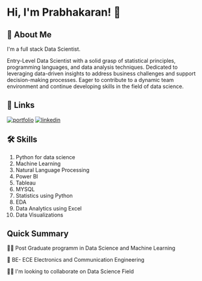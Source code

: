 
# Hi, I'm Prabhakaran! 👋


## 🚀 About Me
I'm a full stack Data Scientist.

Entry-Level Data Scientist with a solid grasp of statistical principles, programming languages, and data analysis techniques. Dedicated to leveraging data-driven insights to address business challenges and support decision-making processes. Eager to contribute to a dynamic team environment and continue developing skills in the field of data science.


## 🔗 Links
[![portfolio](https://img.shields.io/badge/my_portfolio-000?style=for-the-badge&logo=ko-fi&logoColor=white)](https://www.datascienceportfol.io/prabhakar)
[![linkedin](https://img.shields.io/badge/linkedin-0A66C2?style=for-the-badge&logo=linkedin&logoColor=white)](https://www.linkedin.com/in/prabhakaran-n-62576a211)



## 🛠 Skills
1. Python for data science
2. Machine Learning
3. Natural Language Processing
4. Power BI
5. Tableau
6. MYSQL
7. Statistics using Python
8. EDA
9. Data Analytics using Excel
10. Data Visualizations

## Quick Summary
👩‍💻 Post Graduate programm in Data Science and Machine Learning

🧠 BE- ECE Electronics and Communication Engineering

👯‍♀️ I'm looking to collaborate on Data Science Field

